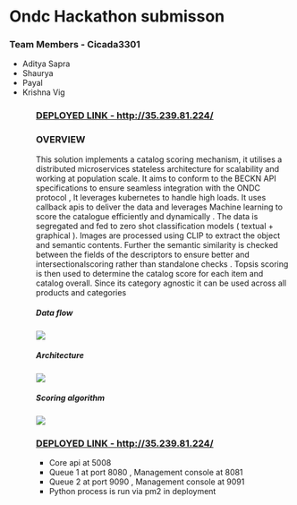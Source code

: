 # Ondc Hackathon submisson

### Team Members - Cicada3301 
<ul>
<li>Aditya Sapra </li>
<li>Shaurya </li>
<li>Payal</li>
<li>Krishna Vig </li>
<ul> 

<h3><a href="http://35.239.81.224/ ">DEPLOYED LINK - http://35.239.81.224/</a></h3>

### OVERVIEW 

<p>This solution implements a catalog scoring mechanism, it utilises a distributed microservices stateless architecture for scalability and working at population scale. It aims to conform to the BECKN API specifications to ensure seamless integration with the ONDC protocol , It leverages kubernetes to handle high loads. It uses callback apis to deliver the data and leverages Machine learning to score the catalogue efficiently and dynamically . The data is segregated and fed to zero shot classification models ( textual + graphical ). Images are processed using CLIP to extract the object and semantic contents. Further the semantic similarity is checked between the fields of the descriptors to ensure better and intersectionalscoring rather than standalone checks . Topsis scoring is then used to determine
the catalog score for each item and catalog overall. Since its category agnostic it can be used across all products and categories
</p>

##### Data flow 

<image src="./misc/df.png">

##### Architecture

<image src="./misc/image2.png">

##### Scoring algorithm

<image src="./misc/ai.png">

<h3><a href="http://35.239.81.224/ ">DEPLOYED LINK - http://35.239.81.224/</a></h3>

<ul>
<li>Core api at 5008</li>
<li>Queue 1 at port 8080 , Management console at 8081 </li>
<li>Queue 2 at port 9090 , Management console at 9091 </li>
<li>Python process is run via pm2 in deployment</li>
</ul>